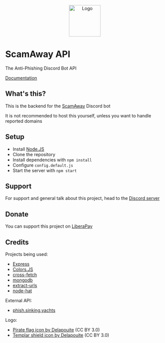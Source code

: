 <p align="center"><img src="https://github.com/Xenorio/ScamAway/raw/main/logo.png" alt="Logo" width="100"></p>

# ScamAway API
The Anti-Phishing Discord Bot API

[Documentation](https://scamaway.xenorio.xyz)

## What's this?
This is the backend for the [ScamAway](https://github.com/Xenorio/ScamAway/) Discord bot

It is not recommended to host this yourself, unless you want to handle reported domains

## Setup
- Install [Node.JS](https://nodejs.org)
- Clone the repository
- Install dependencies with ``npm install``
- Configure ``config.default.js``
- Start the server with ``npm start``

## Support
For support and general talk about this project, head to the [Discord server](https://discord.xenorio.xyz)

## Donate
You can support this project on [LiberaPay](https://liberapay.com/Xenorio)

## Credits
Projects being used:
- [Express](https://github.com/expressjs/express)
- [Colors.JS](https://github.com/Marak/colors.js)
- [cross-fetch](https://github.com/lquixada/cross-fetch)
- [mongodb](https://github.com/mongodb/node-mongodb-native)
- [extract-urls](https://github.com/huckbit/extract-urls)
- [node-hat](https://github.com/substack/node-hat)

External API:
- [phish.sinking.yachts](https://phish.sinking.yachts/docs)

Logo:
- [Pirate flag icon by Delapouite](https://game-icons.net/1x1/delapouite/pirate-flag.html) (CC BY 3.0)
- [Templar shield icon by Delapouite](https://game-icons.net/1x1/delapouite/templar-shield.html) (CC BY 3.0)
